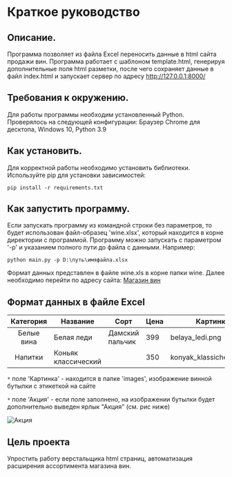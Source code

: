 # Краткое руководство

## Описание.

Программа позволяет из файла Excel переносить данные в html сайта продажи вин.
Программа работает с шаблоном template.html, генерируя дополнительные поля html разметки,
после чего сохраняет данные в файл index.html и запускает сервер по адресу
http://127.0.0.1:8000/

## Требования к окружению.

Для работы программы необходим установленный Python.
Проверялось на следующей конфигурации:
Браузер Chrome для десктопа, Windows 10, Python 3.9

## Как установить.

Для корректной работы необходимо установить библиотеки.
Используйте pip для установки зависимостей:

```pip install -r requirements.txt```

## Как запустить программу.

Если запускать программу из командной строки без параметров, то будет использован файл-образец 'wine.xlsx',
который находится в корне директории с программой.
Программу можно запускать с параметром '-p' и указанием полного пути до файла с данными.
Например:

```python main.py -p D:\путь\имяфайла.xlsx```

Формат данных представлен в файле wine.xls в корне папки wine.
Далее необходимо перейти по адресу сайта: [Магазин вин](http://127.0.0.1:8000/)

## Формат данных в файле Excel

| Категория |	Название	| Сорт |	Цена |	Картинка |	Акция |
|:---------:|---------------|------|---------|-----------|--------|
|Белые вина |Белая леди|Дамский пальчик|399|belaya_ledi.png|Выгодное предложение|
|Напитки |Коньяк классический| |350|konyak_klassicheskyi.png||

`*` поле 'Картинка' - находится в папке 'images', изображение винной бутылки с этикеткой на сайте

`*` поле 'Акция' - если поле заполнено, на изображении бутылки будет дополнительно выведен ярлык "Акция" (см. рис ниже)

![Акция](//assets/profitable.png/)


## Цель проекта

Упростить работу верстальщика html страниц, автоматизация расширения ассортимента магазина вин. 

